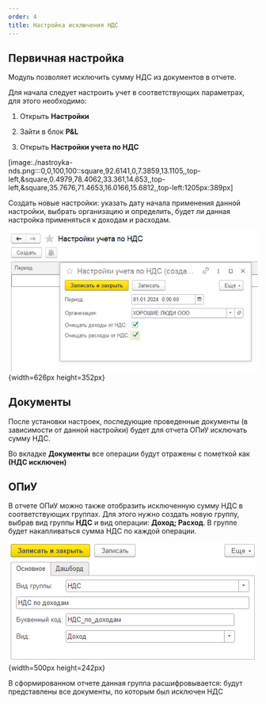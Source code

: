 ```yaml
---
order: 4
title: Настройка исключения НДС
---
```


## Первичная настройка

Модуль позволяет исключить сумму НДС из документов в отчете.

Для начала следует настроить учет в соответствующих параметрах, для этого необходимо:

1. Открыть **Настройки**

2. Зайти в блок **P&L**

3. Открыть **Настройки учета по НДС**

[image:./nastroyka-nds.png:::0,0,100,100::square,92.6141,0,7.3859,13.1105,,top-left,&square,0.4979,78.4062,33.361,14.653,,top-left,&square,35.7676,71.4653,16.0166,15.6812,,top-left:1205px:389px]



Создать новые настройки: указать дату начала применения данной настройки, выбрать организацию и определить, будет ли данная настройка применяться к доходам и расходам.

![](./nastroyka-nds-2.png){width=626px height=352px}



## Документы

После установки настроек, последующие проведенные документы (в зависимости от данной настройки) будет для отчета ОПиУ исключать сумму НДС.

Во вкладке **Документы** все операции будут отражены с пометкой как **(НДС исключен)**

## ОПиУ

В отчете ОПиУ можно также отобразить исключенную сумму НДС в соответствующих группах. Для этого нужно создать новую группу, выбрав вид группы **НДС** и вид операции: **Доход; Расход**. В группе будет накапливаться сумма НДС по каждой операции.

![](./nastroyka-nds-3.png){width=500px height=242px}



В сформированном отчете данная группа расшифровывается: будут представлены все документы, по которым был исключен НДС